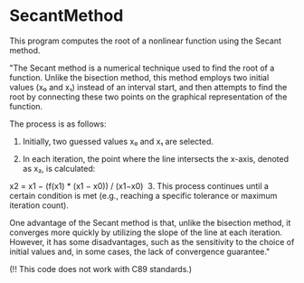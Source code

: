 # SecantMethod

This program computes the root of a nonlinear function using the Secant method.

"The Secant method is a numerical technique used to find the root of a function. Unlike the bisection method, 
this method employs two initial values (x₀ and x₁) instead of an interval start, 
and then attempts to find the root by connecting these two points on the graphical representation of the function.

The process is as follows:

1. Initially, two guessed values x₀ and x₁ are selected.

2. In each iteration, the point where the line intersects the x-axis, denoted as x₂, is calculated:

x2 = x1 − (f(x1) * (x1 − x0)) / (x1−x0)
​
3. This process continues until a certain condition is met (e.g., reaching a specific tolerance or maximum iteration count).

One advantage of the Secant method is that, unlike the bisection method, it converges more quickly by utilizing the slope of the line at each iteration. 
However, it has some disadvantages, such as the sensitivity to the choice of initial values and, in some cases, the lack of convergence guarantee."

(!! This code does not work with C89 standards.)

